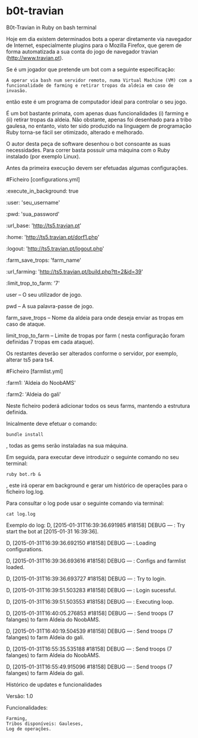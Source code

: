 # b0t-travian
B0t-Travian in Ruby on bash terminal

Hoje em dia existem determinados bots a operar diretamente via navegador de Internet, especialmente plugins para o Mozilla Firefox, que gerem de forma automatizada a sua conta do jogo de navegador travian (http://www.travian.pt).

Se é um jogador que pretende um bot com a seguinte especificação:

    A operar via bash num servidor remoto, numa Virtual Machine (VM) com a funcionalidade de farming e retirar tropas da aldeia em caso de invasão.
    
então este é um programa de computador ideal para controlar o seu jogo.

É um bot bastante primata, com apenas duas funcionalidades (i) farming e (ii) retirar tropas da aldeia. Não obstante, apenas foi desenhado para a tribo gaulesa, no entanto, visto ter sido produzido na linguagem de programação Ruby torna-se fácil ser otimizado, alterado e melhorado.

O autor desta peça de software desenhou  o bot consoante as suas necessidades. Para correr basta possuir uma máquina com o Ruby instalado (por exemplo Linux).

Antes da primeira execução devem ser efetuadas algumas configurações.

#Ficheiro [configurations.yml]

:execute_in_background:   true

:user:                    'seu_username'

:pwd:                     'sua_password'

:url_base:                'http://ts5.travian.pt'

:home:                    'http://ts5.travian.pt/dorf1.php'

:logout:                  'http://ts5.travian.pt/logout.php'

:farm_save_trops:         'farm_name'

:url_farming:             'http://ts5.travian.pt/build.php?tt=2&id=39'

:limit_trop_to_farm:      '7'

user – O seu utilizador de jogo.

pwd – A sua palavra-passe de jogo.

farm_save_trops – Nome da aldeia para onde deseja enviar as tropas em caso de ataque.

limit_trop_to_farm – Limite de tropas por farm ( nesta configuração foram definidas 7 tropas em cada ataque).

Os restantes deverão ser alterados conforme o servidor, por exemplo, alterar ts5 para ts4.

#Ficheiro [farmlist.yml]

:farm1:   'Aldeia do NoobAMS'

:farm2:   'Aldeia do gali'

Neste ficheiro poderá adicionar todos os seus farms, mantendo a estrutura definida.

Inicalmente deve efetuar o comando:

    bundle install

, todas as gems serão instaladas na sua máquina.

Em seguida, para executar deve introduzir o seguinte comando no seu terminal:

    ruby bot.rb &

, este irá operar em background e gerar um histórico de operações para o ficheiro log.log.

Para consultar o log pode usar o seguinte comando via terminal:

    cat log.log

Exemplo do log:
D, [2015-01-31T16:39:36.691985 #18158] DEBUG — : Try start the bot at [2015-01-31 16:39:36].

D, [2015-01-31T16:39:36.692150 #18158] DEBUG — : Loading configurations.

D, [2015-01-31T16:39:36.693616 #18158] DEBUG — :  Configs and farmlist loaded.

D, [2015-01-31T16:39:36.693727 #18158] DEBUG — :  Try to login.

D, [2015-01-31T16:39:51.503283 #18158] DEBUG — :  Login sucessful.

D, [2015-01-31T16:39:51.503553 #18158] DEBUG — :  Executing loop.

D, [2015-01-31T16:40:05.276853 #18158] DEBUG — :  Send troops (7 falanges) to farm Aldeia do NoobAMS.

D, [2015-01-31T16:40:19.504539 #18158] DEBUG — :  Send troops (7 falanges) to farm Aldeia do gali.

D, [2015-01-31T16:55:35.535188 #18158] DEBUG — : Send troops (7 falanges) to farm Aldeia do NoobAMS.

D, [2015-01-31T16:55:49.915096 #18158] DEBUG — :  Send troops (7 falanges) to farm Aldeia do gali.

Histórico de updates e funcionalidades

Versão: 1.0

Funcionalidades:

    Farming,
    Tribos disponíveis: Gauleses,
    Log de operações.

 
